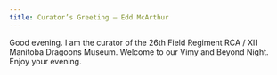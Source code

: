 ```yaml
---
title: Curator’s Greeting – Edd McArthur
---
```


Good evening. I am the curator of the 26th Field Regiment RCA / XII Manitoba Dragoons Museum. Welcome to our Vimy and Beyond Night. Enjoy your evening.
